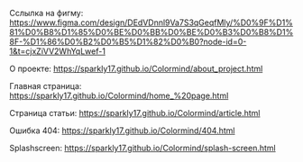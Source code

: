 Сслылка на фигму: https://www.figma.com/design/DEdVDnnl9Va7S3qGeqfMly/%D0%9F%D1%81%D0%B8%D1%85%D0%BE%D0%BB%D0%BE%D0%B3%D0%B8%D1%8F-%D1%86%D0%B2%D0%B5%D1%82%D0%B0?node-id=0-1&t=cjxZiVV2WhYqLwef-1

О проекте: https://sparkly17.github.io/Colormind/about_project.html

Главная страница: https://sparkly17.github.io/Colormind/home_%20page.html

Страница статьи: https://sparkly17.github.io/Colormind/article.html

Ошибка 404: https://sparkly17.github.io/Colormind/404.html

Splashscreen: https://sparkly17.github.io/Colormind/splash-screen.html
